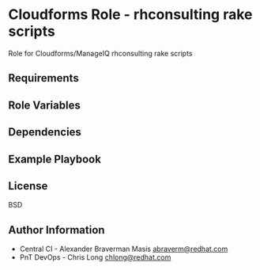 Cloudforms Role - rhconsulting rake scripts
===========================================

Role for Cloudforms/ManageIQ rhconsulting rake scripts

Requirements
------------

Role Variables
--------------

Dependencies
------------

Example Playbook
----------------

License
-------

BSD

Author Information
------------------

 - Central CI - Alexander Braverman Masis <abraverm@redhat.com>
 - PnT DevOps - Chris Long <chlong@redhat.com>
